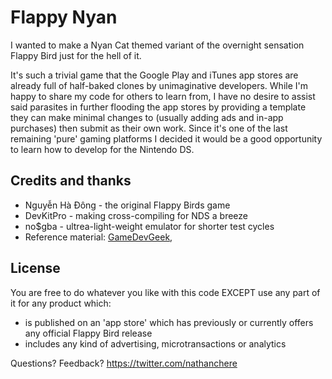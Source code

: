 Flappy Nyan
===========

I wanted to make a Nyan Cat themed variant of the overnight sensation Flappy Bird just for the hell of it.

It's such a trivial game that the Google Play and iTunes app stores are already full of half-baked clones by unimaginative developers. While I'm happy to share my code for others to learn from, I have no desire to assist said parasites in further flooding the app stores by providing a template they can make minimal changes to (usually adding ads and in-app purchases) then submit as their own work. Since it's one of the last remaining 'pure' gaming platforms I decided it would be a good opportunity to learn how to develop for the Nintendo DS.

Credits and thanks
------------------

* Nguyễn Hà Đông - the original Flappy Birds game
* DevKitPro - making cross-compiling for NDS a breeze
* no$gba - ultrea-light-weight emulator for shorter test cycles
* Reference material: [GameDevGeek](http://gamedevgeek.com/tutorials/managing-game-states-in-c/), 

License
-------

You are free to do whatever you like with this code EXCEPT use any part of it for any product which:

* is published on an 'app store' which has previously or currently offers any official Flappy Bird release
* includes any kind of advertising, microtransactions or analytics

Questions? Feedback? https://twitter.com/nathanchere